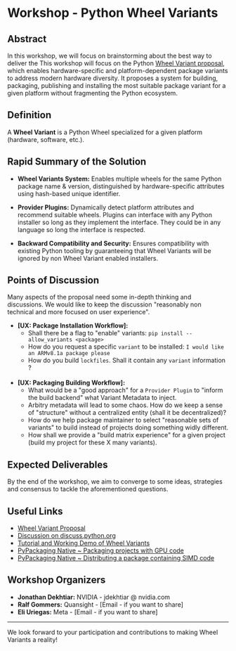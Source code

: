 # Workshop - Python Wheel Variants

## Abstract

In this workshop, we will focus on brainstorming about the best way to deliver the
This workshop will focus on the Python [Wheel Variant proposal](/proposals/pepxxx_wheel_variant_support/), which enables
hardware-specific and platform-dependent package variants to address modern hardware diversity. It proposes a system for
building, packaging, publishing and installing the most suitable package variant for a given platform without
fragmenting the Python ecosystem.

## Definition

A **Wheel Variant** is a Python Wheel specialized for a given platform (hardware, software, etc.).

## Rapid Summary of the Solution

- **Wheel Variants System:** Enables multiple wheels for the same Python package name & version, distinguished by
hardware-specific attributes using hash-based unique identifier.

- **Provider Plugins:** Dynamically detect platform attributes and recommend suitable wheels. Plugins can interface
with any Python installer so long as they implement the interface. They could be in any language so long the interface
is respected.

- **Backward Compatibility and Security:** Ensures compatibility with existing Python tooling by guaranteeing that Wheel
Variants will be ignored by non Wheel Variant enabled installers.

## Points of Discussion

Many aspects of the proposal need some in-depth thinking and discussions.
We would like to keep the discussion "reasonably non technical and more focused on user experience".

- **[UX: Package Installation Workflow]:**
    - Shall there be a flag to "enable" variants: `pip install --allow_variants <package>`
    - How do you request a specific `variant` to be installed: `I would like an ARMv8.1a package please`
    - How do you build `lockfiles`. Shall it contain any `variant` information ?
<br><br>
- **[UX: Packaging Building Workflow]:**
    - What would be a "good approach" for a `Provider Plugin` to "inform the build backend" what Variant Metadata to inject.
    - Arbitry metadata will lead to some chaos. How do we keep a sense of "structure" without
    a centralized entity (shall it be decentralized)?
    - How do we help package maintainer to select "reasonable sets of variants" to build instead of projects doing
    something widly different.
    - How shall we provide a "build matrix experience" for a given project (build my project for these X many variants).

## Expected Deliverables

By the end of the workshop, we aim to converge to some ideas, strategies and consensus to tackle the aforementioned questions.

## Useful Links

- [Wheel Variant Proposal](/proposals/pepxxx_wheel_variant_support/)
- [Discussion on discuss.python.org](https://discuss.python.org/t/implementation-variants-rehashing-and-refocusing/54884)
- [Tutorial and Working Demo of Wheel Variants](https://github.com/wheelnext/pep_xxx_wheel_variants)
- [PyPackaging Native ~ Packaging projects with GPU code](https://pypackaging-native.github.io/key-issues/gpus/)
- [PyPackaging Native ~ Distributing a package containing SIMD code](https://pypackaging-native.github.io/key-issues/simd_support/ )

## Workshop Organizers

- **Jonathan Dekhtiar:** NVIDIA - jdekhtiar @ nvidia.com
- **Ralf Gommers:** Quansight - [Email - if you want to share]
- **Eli Uriegas:** Meta - [Email - if you want to share]

<hr>

We look forward to your participation and contributions to making Wheel Variants a reality!
